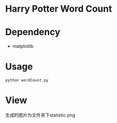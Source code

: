 # Harry Potter Word Count

# Dependency

- matplotlib

# Usage 

    python wordCount.py

# View

生成的图片为文件夹下statistic.png
